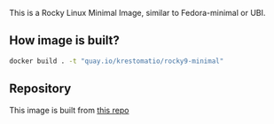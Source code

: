 This is a Rocky Linux Minimal Image, similar to Fedora-minimal or UBI.

## How image is built?
```bash
docker build . -t "quay.io/krestomatio/rocky9-minimal"
```

## Repository
This image is built from [this repo](https://github.com/krestomatio/container_builder/tree/master/rocky9-minimal)
